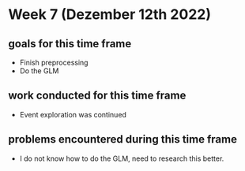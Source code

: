 # Week 7 (Dezember 12th 2022)

## goals for this time frame
- Finish preprocessing 
- Do the GLM

## work conducted for this time frame
- Event exploration was continued

## problems encountered during this time frame
- I do not know how to do the GLM, need to research this better.  